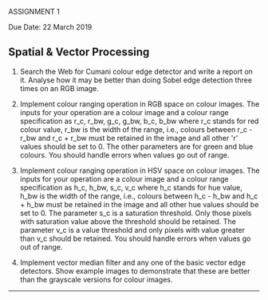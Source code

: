 ASSIGNMENT 1

Due Date: 22 March 2019

Spatial & Vector Processing
---------------------------------------------------------------------------------------------
1. Search the Web for Cumani colour edge detector and write a report on it. Analyse how it may be better than 
doing Sobel edge detection three times on an RGB image.

2. Implement colour ranging operation in RGB space on colour images. The inputs for your operation are a colour image 
and a colour range specification as r_c, r_bw, g_c, g_bw, b_c, b_bw where r_c stands for red colour value, r_bw
is the width of the range, i.e., colours between r_c - r_bw and r_c + r_bw must be retained in the image and all 
other 'r' values should be set to 0. The other parameters are for green and blue colours. You should handle errors
when values go out of range.

3. Implement colour ranging operation in HSV space on colour images. The inputs for your operation are a colour image
and a colour range specification as h_c, h_bw, s_c, v_c where h_c stands for hue value, h_bw is the width of the range,
i.e., colours between h_c - h_bw and h_c + h_bw must be retained in the image and all other hue values should be set 
to 0. The parameter s_c is a saturation threshold. Only those pixels with saturation value above the threshold should 
be retained. The parameter v_c is a value threshold and only pixels with value greater than v_c should be retained. 
You should handle errors when values go out of range.

4. Implement vector median filter and any one of the basic vector edge detectors. Show example images to demonstrate 
that these are better than the grayscale versions for colour images.
---------------------------------------------------------------------------------------------
